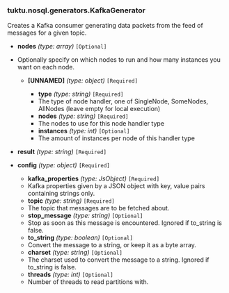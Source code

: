 ### tuktu.nosql.generators.KafkaGenerator
Creates a Kafka consumer generating data packets from the feed of messages for a given topic.

  * **nodes** *(type: array)* `[Optional]`
  - Optionally specify on which nodes to run and how many instances you want on each node.
 
    * **[UNNAMED]** *(type: object)* `[Required]`

      * **type** *(type: string)* `[Required]`
      - The type of node handler, one of SingleNode, SomeNodes, AllNodes (leave empty for local execution)
 
      * **nodes** *(type: string)* `[Required]`
      - The nodes to use for this node handler type
 
      * **instances** *(type: int)* `[Optional]`
      - The amount of instances per node of this handler type
 
  * **result** *(type: string)* `[Required]`

  * **config** *(type: object)* `[Required]`

    * **kafka_properties** *(type: JsObject)* `[Required]`
    - Kafka properties given by a JSON object with key, value pairs containing strings only.
 
    * **topic** *(type: string)* `[Required]`
    - The topic that messages are to be fetched about.
 
    * **stop_message** *(type: string)* `[Optional]`
    - Stop as soon as this message is encountered. Ignored if to_string is false.
 
    * **to_string** *(type: boolean)* `[Optional]`
    - Convert the message to a string, or keep it as a byte array.
 
    * **charset** *(type: string)* `[Optional]`
    - The charset used to convert the message to a string. Ignored if to_string is false.
 
    * **threads** *(type: int)* `[Optional]`
    - Number of threads to read partitions with.
 
